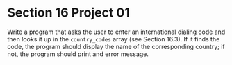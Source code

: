 # Section 16 Project 01

Write a program that asks the user to enter an international dialing code and then looks it up in the `country_codes` array (see Section 16.3). If it finds the code, the program should display the name of the corresponding country; if not, the program should print and error message.

